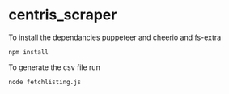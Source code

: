# centris_scraper

To install the dependancies puppeteer and cheerio and fs-extra

```
npm install 
```

To generate the csv file run
```
node fetchlisting.js
```
